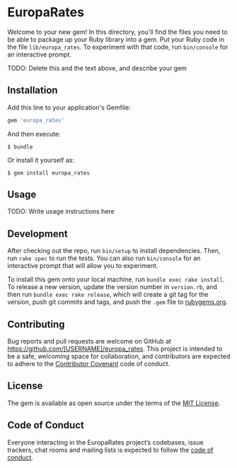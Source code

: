 # EuropaRates

Welcome to your new gem! In this directory, you'll find the files you need to be able to package up your Ruby library into a gem. Put your Ruby code in the file `lib/europa_rates`. To experiment with that code, run `bin/console` for an interactive prompt.

TODO: Delete this and the text above, and describe your gem

## Installation

Add this line to your application's Gemfile:

```ruby
gem 'europa_rates'
```

And then execute:

    $ bundle

Or install it yourself as:

    $ gem install europa_rates

## Usage

TODO: Write usage instructions here

## Development

After checking out the repo, run `bin/setup` to install dependencies. Then, run `rake spec` to run the tests. You can also run `bin/console` for an interactive prompt that will allow you to experiment.

To install this gem onto your local machine, run `bundle exec rake install`. To release a new version, update the version number in `version.rb`, and then run `bundle exec rake release`, which will create a git tag for the version, push git commits and tags, and push the `.gem` file to [rubygems.org](https://rubygems.org).

## Contributing

Bug reports and pull requests are welcome on GitHub at https://github.com/[USERNAME]/europa_rates. This project is intended to be a safe, welcoming space for collaboration, and contributors are expected to adhere to the [Contributor Covenant](http://contributor-covenant.org) code of conduct.

## License

The gem is available as open source under the terms of the [MIT License](http://opensource.org/licenses/MIT).

## Code of Conduct

Everyone interacting in the EuropaRates project’s codebases, issue trackers, chat rooms and mailing lists is expected to follow the [code of conduct](https://github.com/[USERNAME]/europa_rates/blob/master/CODE_OF_CONDUCT.md).
